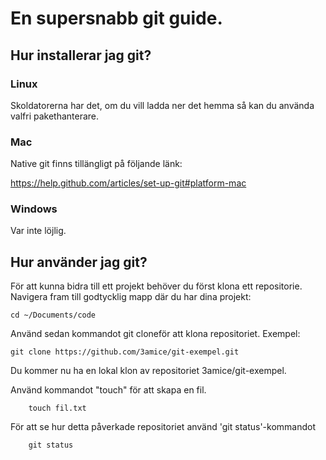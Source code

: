 # En supersnabb git guide.

## Hur installerar jag git?

### Linux

Skoldatorerna har det, om du vill ladda ner det hemma så kan du använda valfri pakethanterare.

### Mac

Native git finns tillängligt på följande länk:

https://help.github.com/articles/set-up-git#platform-mac

### Windows

Var inte löjlig.

## Hur använder jag git?

För att kunna bidra till ett projekt behöver du först klona ett repositorie.
Navigera fram till godtycklig mapp där du har dina projekt:

    cd ~/Documents/code

Använd sedan kommandot git cloneför att klona repositoriet.
Exempel:

    git clone https://github.com/3amice/git-exempel.git

Du kommer nu ha en lokal klon av repositoriet 3amice/git-exempel.

Använd kommandot "touch" för att skapa en fil.

		touch fil.txt

För att se hur detta påverkade repositoriet använd 'git status'-kommandot

		git status


